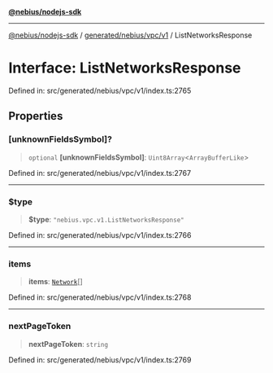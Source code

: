 [**@nebius/nodejs-sdk**](../../../../../README.md)

---

[@nebius/nodejs-sdk](../../../../../README.md) / [generated/nebius/vpc/v1](../README.md) / ListNetworksResponse

# Interface: ListNetworksResponse

Defined in: src/generated/nebius/vpc/v1/index.ts:2765

## Properties

### \[unknownFieldsSymbol\]?

> `optional` **\[unknownFieldsSymbol\]**: `Uint8Array`\<`ArrayBufferLike`\>

Defined in: src/generated/nebius/vpc/v1/index.ts:2767

---

### $type

> **$type**: `"nebius.vpc.v1.ListNetworksResponse"`

Defined in: src/generated/nebius/vpc/v1/index.ts:2766

---

### items

> **items**: [`Network`](Network.md)[]

Defined in: src/generated/nebius/vpc/v1/index.ts:2768

---

### nextPageToken

> **nextPageToken**: `string`

Defined in: src/generated/nebius/vpc/v1/index.ts:2769
